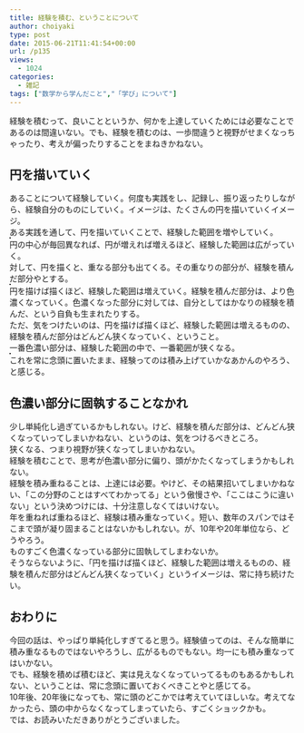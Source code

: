 ```yaml
---
title: 経験を積む、ということについて
author: choiyaki
type: post
date: 2015-06-21T11:41:54+00:00
url: /p135
views:
  - 1024
categories:
  - 雑記
tags: ["数学から学んだこと","「学び」について"]
---
```

経験を積むって、良いことというか、何かを上達していくためには必要なことであるのは間違いない。でも、経験を積むのは、一歩間違うと視野がせまくなっちゃったり、考えが偏ったりすることをまねきかねない。

## 円を描いていく

あることについて経験していく。何度も実践をし、記録し、振り返ったりしながら、経験自分のものにしていく。イメージは、たくさんの円を描いていくイメージ。  
ある実践を通して、円を描いていくことで、経験した範囲を増やしていく。  
<a href="https://www.flickr.com/photos/57988299@N08/18362013563" target="_blank" rel="nofollow"><img src="https://i0.wp.com/farm1.static.flickr.com/537/18362013563_dcc5c60924.jpg?w=660" alt="" title="IMG_7567 by choiyaki, on Flickr" style="border: 1px solid black;" data-recalc-dims="1" /></a>  
円の中心が毎回異なれば、円が増えれば増えるほど、経験した範囲は広がっていく。  
対して、円を描くと、重なる部分も出てくる。その重なりの部分が、経験を積んだ部分やとする。  
<a href="https://www.flickr.com/photos/57988299@N08/18362016723" target="_blank" rel="nofollow"><img src="https://i2.wp.com/farm1.static.flickr.com/459/18362016723_022fc628be.jpg?w=660" alt="" title="IMG_7568 by choiyaki, on Flickr" style="border: 1px solid black;" data-recalc-dims="1" /></a>  
円を描けば描くほど、経験した範囲は増えていく。経験を積んだ部分は、より色濃くなっていく。色濃くなった部分に対しては、自分としてはかなりの経験を積んだ、という自負も生まれたりする。  
ただ、気をつけたいのは、円を描けば描くほど、経験した範囲は増えるものの、経験を積んだ部分はどんどん狭くなっていく、ということ。  
一番色濃い部分は、経験した範囲の中で、一番範囲が狭くなる。  
<a href="https://www.flickr.com/photos/57988299@N08/18794990310" target="_blank" rel="nofollow"><img src="https://i0.wp.com/farm1.static.flickr.com/276/18794990310_043a9374f0.jpg?w=660" alt="" title="IMG_7569 by choiyaki, on Flickr" style="border: 1px solid black;" data-recalc-dims="1" /></a>  
これを常に念頭に置いたまま、経験ってのは積み上げていかなあかんのやろう、と感じる。

## 色濃い部分に固執することなかれ

少し単純化し過ぎているかもしれない。けど、経験を積んだ部分は、どんどん狭くなっていってしまいかねない、というのは、気をつけるべきところ。  
狭くなる、つまり視野が狭くなってしまいかねない。  
経験を積むことで、思考が色濃い部分に偏り、頭がかたくなってしまうかもしれない。  
経験を積み重ねることは、上達には必要。やけど、その結果招いてしまいかねない、「この分野のことはすべてわかってる」という傲慢さや、「ここはこうに違いない」という決めつけには、十分注意しなくてはいけない。  
年を重ねれば重ねるほど、経験は積み重なっていく。短い、数年のスパンではそこまで頭が凝り固まることはないかもしれない。が、10年や20年単位なら、どうやろう。  
ものすごく色濃くなっている部分に固執してしまわないか。  
そうならないように、「円を描けば描くほど、経験した範囲は増えるものの、経験を積んだ部分はどんどん狭くなっていく」というイメージは、常に持ち続けたい。

## おわりに

今回の話は、やっぱり単純化しすぎてると思う。経験値ってのは、そんな簡単に積み重なるものではないやろうし、広がるものでもない。均一にも積み重なってはいかない。  
でも、経験を積めば積むほど、実は見えなくなっていってるものもあるかもしれない、ということは、常に念頭に置いておくべきことやと感じてる。  
10年後、20年後になっても、常に頭のどこかでは考えていてほしいな。考えてなかったら、頭の中からなくなってしまっていたら、すごくショックかも。  
では、お読みいただきありがとうございました。